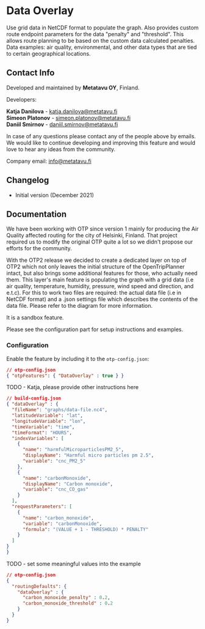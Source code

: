 # Data Overlay
Use grid data in NetCDF format to populate the graph. Also provides custom route endpoint parameters for the data "penalty" and "threshold". This allows route planning to be based on the custom data calculated penalties. Data examples: air quality, environmental, and other data types that are tied to certain geographical locations.


## Contact Info
Developed and maintained by <strong>Metatavu OY</strong>, Finland.

Developers:

<strong>Katja Danilova</strong> - katja.danilova@metatavu.fi\
<strong>Simeon Platonov</strong> - simeon.platonov@metatavu.fi\
<strong>Daniil Smirnov</strong> - daniil.smirnov@metatavu.fi

In case of any questions please contact any of the people above by emails. We would like to continue developing and improving this feature and would love to hear any ideas from the community.

Company email: info@metatavu.fi

## Changelog
- Initial version (December 2021)


## Documentation

We have been working with OTP since version 1 mainly for producing the Air Quality affected routing for the city of Helsinki, Finland. That project required us to modify the original OTP quite a lot so we didn't propose our efforts for the community.

With the OTP2 release we decided to create a dedicated layer on top of OTP2 which not only leaves the initial structure of the OpenTripPlanner intact, but also brings some additional features for those, who actually need them. This layer's main feature is populating the graph with a grid data (i.e air quality, temperature, humidity, pressure, wind speed and direction, and e.t.c). For this to work two files are required: the actual data file (i.e in NetCDF format) and a .json settings file which describes the contents of the data file. Please refer to the diagram for more information.

It is a sandbox feature.

Please see the configuration part for setup instructions and examples.

### Configuration 

Enable the feature by including it to the ```otp-config.json```:

```json
// otp-config.json
{ "otpFeatures": { "DataOverlay" : true } }
```

TODO - Katja, please provide other instructions here

```json
// build-config.json
{ "dataOverlay" : {
  "fileName": "graphs/data-file.nc4",
  "latitudeVariable": "lat",
  "longitudeVariable": "lon",
  "timeVariable": "time",
  "timeFormat": "HOURS",
  "indexVariables": [
    {
      "name": "harmfulMicroparticlesPM2_5",
      "displayName": "Harmful micro particles pm 2.5",
      "variable": "cnc_PM2_5"
    },
    {
      "name": "carbonMonoxide",
      "displayName": "Carbon monoxide",
      "variable": "cnc_CO_gas"
    }
  ],
  "requestParameters": [
    {
      "name": "carbon_monoxide",
      "variable": "carbonMonoxide",
      "formula": "(VALUE + 1 - THRESHOLD) * PENALTY"
    }
  ]
}
}
```


TODO - set some meaningful values into the example
```json
// otp-config.json
{ 
  "routingDefaults": {
    "dataOverlay" : {
      "carbon_monoxide_penalty" : 0.2,
      "carbon_monoxide_threshold" : 0.2
    }
  }
}
```
